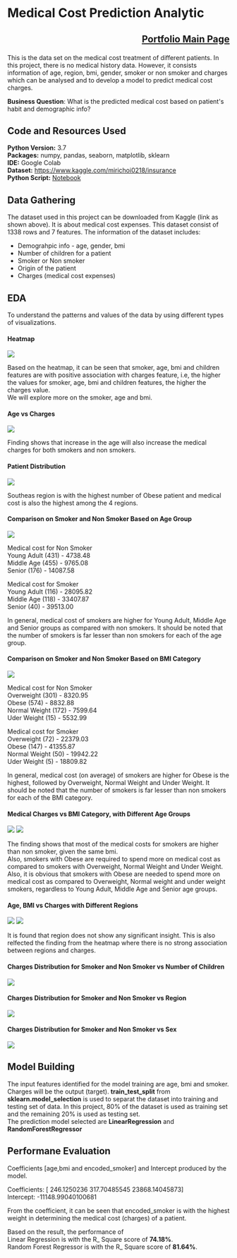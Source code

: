 # Medical Cost Prediction Analytic 
## <p align="right">[Portfolio Main Page](https://github.com/WengWeng0410/Weng_Portfolio)</p>

This is the data set on the medical cost treatment of different patients. In this project, there is no medical history data. However, it consists information of age, region, bmi, gender, smoker or non smoker and charges which can be analysed and to develop a model to predict medical cost charges. <br>

**Business Question**: What is the predicted medical cost based on patient's habit and demographic info?

## Code and Resources Used

**Python Version:** 3.7 <br>
**Packages:** numpy, pandas, seaborn, matplotlib, sklearn <br>
**IDE:** Google Colab <br> 
**Dataset:** https://www.kaggle.com/mirichoi0218/insurance <br>
**Python Script:** [Notebook](https://drive.google.com/file/d/13JIPUXe83yqDBgyqjLmkp5MHp7AA2ePv/view?usp=sharing)

## Data Gathering

The dataset used in this project can be downloaded from Kaggle (link as shown above). It is about medical cost expenses. This dataset consist of 1338 rows and 7 features. The information of the dataset includes: <br>
* Demograhpic info - age, gender, bmi
* Number of children for a patient
* Smoker or Non smoker
* Origin of the patient
* Charges (medical cost expenses)

## EDA

To understand the patterns and values of the data by using different types of visualizations. <br>

#### Heatmap
![](/images/1.ICP_heatmap.png)

Based on the heatmap, it can be seen that smoker, age, bmi and children features are with positive association with charges feature, i.e, the higher the values for smoker, age, bmi and children features, the higher the charges value. <br> We will explore more on the smoker, age and bmi.

#### Age vs Charges
![](/images/2.ICP_age_vs_charges.png)

Finding shows that increase in the age will also increase the medical charges for both smokers and non smokers. 

#### Patient Distribution
![](/images/3.ICP_patient_count_region.png)

Southeas region is with the highest number of Obese patient and medical cost is also the highest among the 4 regions. 

#### Comparison on Smoker and Non Smoker Based on Age Group
![](/images/4.ICP_patient_age_cost.png)

Medical cost for Non Smoker <br>
Young Adult (431) - 4738.48 <br>
Middle Age (455) - 9765.08 <br>
Senior (176) - 14087.58 <br>

Medical cost for Smoker <br>
Young Adult (116) - 28095.82 <br>
Middle Age (118) - 33407.87 <br>
Senior (40) - 39513.00 <br>

In general, medical cost of smokers are higher for Young Adult, Middle Age and Senior groups as compared with non smokers. It should be noted that the number of smokers is far lesser than non smokers for each of the age group.

#### Comparison on Smoker and Non Smoker Based on BMI Category
![](/images/5.ICP_patient_bmi_cost.png)

Medical cost for Non Smoker <br>
Overweight (301) - 8320.95 <br>
Obese (574) - 8832.88 <br>
Normal Weight (172) - 7599.64 <br>
Uder Weight (15) - 5532.99 <br>

Medical cost for Smoker <br>
Overweight (72) - 22379.03 <br>
Obese (147) - 41355.87 <br>
Normal Weight (50) - 19942.22 <br>
Uder Weight (5) - 18809.82 <br>

In general, medical cost (on average) of smokers are higher for Obese is the highest, followed by Overweight, Normal Weight and Under Weight. It should be noted that the number of smokers is far lesser than non smokers for each of the BMI category.

#### Medical Charges vs BMI Category, with Different Age Groups
![](/images/6.ICP_patient_bmiCat_cost.png)
![](/images/7.ICP_patient_ageCat_cost.png)

The finding shows that most of the medical costs for smokers are higher than non smoker, given the same bmi. <br> Also, smokers with Obese are required to spend more on medical cost as compared to smokers with Overweight, Normal Weight and Under Weight. <br>
Also, it is obvious that smokers with Obese are needed to spend more on medical cost as compared to Overweight, Normal weight and under weight smokers, regardless to Young Adult, Middle Age and Senior age groups.

#### Age, BMI vs Charges with Different Regions
![](/images/8.ICP_age_vs_charges.png)
![](/images/9.ICP_bmi_vs_charges.png)

It is found that region does not show any significant insight. This is also relfected the finding from the heatmap where there is no strong association between regions and charges.

#### Charges Distribution for Smoker and Non Smoker vs Number of Children
![](/images/10.ICP_child_vs_charges.png)

#### Charges Distribution for Smoker and Non Smoker vs Region
![](/images/11.ICP_region_vs_charges.png)

#### Charges Distribution for Smoker and Non Smoker vs Sex
![](/images/12.ICP_sex_vs_charges.png)

## Model Building

The input features identified for the model training are age, bmi and smoker. Charges will be the output (target).
**train_test_split** from **sklearn.model_selection** is used to separat the dataset into training and testing set of data. In this project, 80% of the dataset is used as training set and the remaining 20% is used as testing set. <br>
The prediction model selected are **LinearRegression** and **RandomForestRegressor**

## Performane Evaluation

Coefficients [age,bmi and encoded_smoker] and Intercept produced by the model. <br>

Coefficients: [  246.1250236    317.70485545 23868.14045873]<br>
Intercept: -11148.99040100681 <br>

From the coefficient, it can be seen that encoded_smoker is with the highest weight in determining the medical cost (charges) of a patient. <br> 

Based on the result, the performance of <br> 
Linear Regression is with the R_ Square score of **74.18%**. <br>
Random Forest Regressor is with the R_ Square score of **81.64%**.
